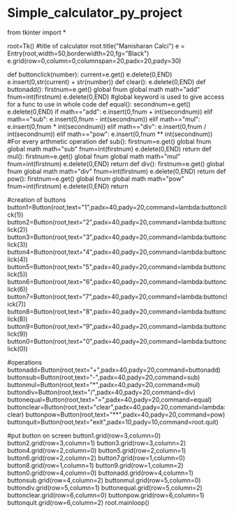 # Simple_calculator_py_project
from tkinter import *

root=Tk()
#title of calculator
root.title("Manisharan Calci")
e = Entry(root,width=50,borderwidth=20,fg="Black")
e.grid(row=0,column=0,columnspan=20,padx=20,pady=30)

def buttonclick(number):
    current=e.get()
    e.delete(0,END)
    e.insert(0,str(current) + str(number))
def clear():
    e.delete(0,END)
def buttonadd():
    firstnum=e.get()
    global fnum
    global math
    math="add"
    fnum=int(firstnum)
    e.delete(0,END)
#global keyword is used to give access for a func to use in whole code
def equal():
    secondnum=e.get()
    e.delete(0,END)
    if math=="add":
        e.insert(0,fnum + int(secondnum))
    elif math=="sub":
        e.insert(0,fnum - int(secondnum))
    elif math=="mul":
        e.insert(0,fnum * int(secondnum))
    elif math=="div":
        e.insert(0,fnum / int(secondnum))
    elif math=="pow":
        e.insert(0,fnum ** int(secondnum))
#For every arthmetic operation
def sub():
    firstnum=e.get()
    global fnum
    global math
    math="sub"
    fnum=int(firstnum)
    e.delete(0,END)
    return
def mul():
    firstnum=e.get()
    global fnum
    global math
    math="mul"
    fnum=int(firstnum)
    e.delete(0,END)
    return
def div():
    firstnum=e.get()
    global fnum
    global math
    math="div"
    fnum=int(firstnum)
    e.delete(0,END)
    return
def pow():
    firstnum=e.get()
    global fnum
    global math
    math="pow"
    fnum=int(firstnum)
    e.delete(0,END)
    return

#creation of buttons
button1=Button(root,text="1",padx=40,pady=20,command=lambda:buttonclick(1))
button2=Button(root,text="2",padx=40,pady=20,command=lambda:buttonclick(2))
button3=Button(root,text="3",padx=40,pady=20,command=lambda:buttonclick(3))
button4=Button(root,text="4",padx=40,pady=20,command=lambda:buttonclick(4))
button5=Button(root,text="5",padx=40,pady=20,command=lambda:buttonclick(5))
button6=Button(root,text="6",padx=40,pady=20,command=lambda:buttonclick(6))
button7=Button(root,text="7",padx=40,pady=20,command=lambda:buttonclick(7))
button8=Button(root,text="8",padx=40,pady=20,command=lambda:buttonclick(8))
button9=Button(root,text="9",padx=40,pady=20,command=lambda:buttonclick(9))
button0=Button(root,text="0",padx=40,pady=20,command=lambda:buttonclick(0))

#operations
buttonadd=Button(root,text="+",padx=40,pady=20,command=buttonadd)
buttonsub=Button(root,text="-",padx=40,pady=20,command=sub)
buttonmul=Button(root,text="*",padx=40,pady=20,command=mul)
buttondiv=Button(root,text="/",padx=40,pady=20,command=div)
buttonequal=Button(root,text="=",padx=40,pady=20,command=equal)
buttonclear=Button(root,text="clear",padx=40,pady=20,command=lambda:clear)
buttonpow=Button(root,text="**",padx=40,pady=20,command=pow)
buttonquit=Button(root,text="exit",padx=10,pady=10,command=root.quit)

#put button on screen
button1.grid(row=3,column=0)
button2.grid(row=3,column=1)
button3.grid(row=3,column=2)
button4.grid(row=2,column=0)
button5.grid(row=2,column=1)
button6.grid(row=2,column=2)
button7.grid(row=1,column=0)
button8.grid(row=1,column=1)
button9.grid(row=1,column=2)
button0.grid(row=4,column=0)
buttonadd.grid(row=4,column=1)
buttonsub.grid(row=4,column=2)
buttonmul.grid(row=5,column=0)
buttondiv.grid(row=5,column=1)
buttonequal.grid(row=5,column=2)
buttonclear.grid(row=6,column=0)
buttonpow.grid(row=6,column=1)
buttonquit.grid(row=6,column=2)
root.mainloop()
